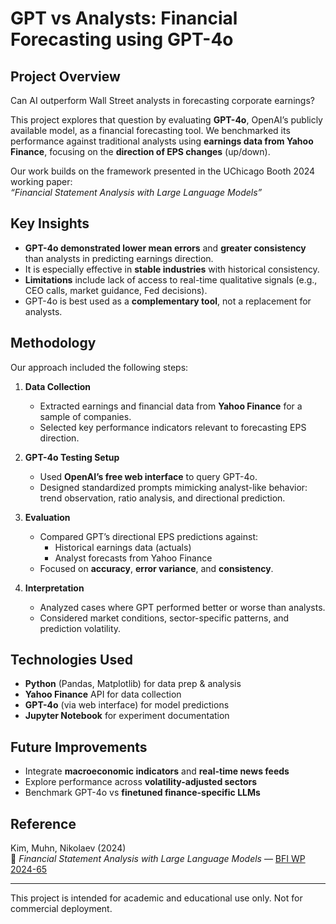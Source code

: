 # GPT vs Analysts: Financial Forecasting using GPT-4o

## Project Overview

Can AI outperform Wall Street analysts in forecasting corporate earnings?

This project explores that question by evaluating **GPT-4o**, OpenAI’s publicly available model, as a financial forecasting tool. We benchmarked its performance against traditional analysts using **earnings data from Yahoo Finance**, focusing on the **direction of EPS changes** (up/down). 

Our work builds on the framework presented in the UChicago Booth 2024 working paper:  
*“Financial Statement Analysis with Large Language Models”*

## Key Insights

- **GPT-4o demonstrated lower mean errors** and **greater consistency** than analysts in predicting earnings direction.
- It is especially effective in **stable industries** with historical consistency.
- **Limitations** include lack of access to real-time qualitative signals (e.g., CEO calls, market guidance, Fed decisions).
- GPT-4o is best used as a **complementary tool**, not a replacement for analysts.

## Methodology

Our approach included the following steps:

1. **Data Collection**
   - Extracted earnings and financial data from **Yahoo Finance** for a sample of companies.
   - Selected key performance indicators relevant to forecasting EPS direction.

2. **GPT-4o Testing Setup**
   - Used **OpenAI’s free web interface** to query GPT-4o.
   - Designed standardized prompts mimicking analyst-like behavior: trend observation, ratio analysis, and directional prediction.

3. **Evaluation**
   - Compared GPT’s directional EPS predictions against:
     - Historical earnings data (actuals)
     - Analyst forecasts from Yahoo Finance
   - Focused on **accuracy**, **error variance**, and **consistency**.

4. **Interpretation**
   - Analyzed cases where GPT performed better or worse than analysts.
   - Considered market conditions, sector-specific patterns, and prediction volatility.

## Technologies Used

- **Python** (Pandas, Matplotlib) for data prep & analysis  
- **Yahoo Finance** API for data collection  
- **GPT-4o** (via web interface) for model predictions  
- **Jupyter Notebook** for experiment documentation

## Future Improvements

- Integrate **macroeconomic indicators** and **real-time news feeds**
- Explore performance across **volatility-adjusted sectors**
- Benchmark GPT-4o vs **finetuned finance-specific LLMs**

## Reference

Kim, Muhn, Nikolaev (2024)  
📘 *Financial Statement Analysis with Large Language Models* — [BFI WP 2024-65](https://bfi.uchicago.edu/working-paper/2024-65/)

---
This project is intended for academic and educational use only. Not for commercial deployment.

